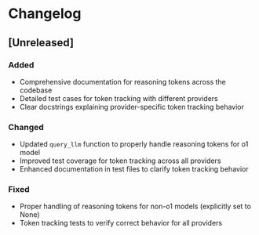 # Changelog

## [Unreleased]

### Added
- Comprehensive documentation for reasoning tokens across the codebase
- Detailed test cases for token tracking with different providers
- Clear docstrings explaining provider-specific token tracking behavior

### Changed
- Updated `query_llm` function to properly handle reasoning tokens for o1 model
- Improved test coverage for token tracking across all providers
- Enhanced documentation in test files to clarify token tracking behavior

### Fixed
- Proper handling of reasoning tokens for non-o1 models (explicitly set to None)
- Token tracking tests to verify correct behavior for all providers 